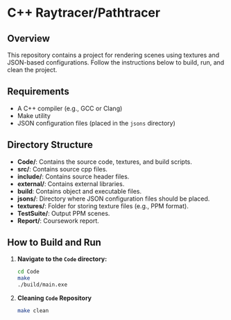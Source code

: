 # C++ Raytracer/Pathtracer

## Overview
This repository contains a project for rendering scenes using textures and JSON-based configurations. Follow the instructions below to build, run, and clean the project.

## Requirements
- A C++ compiler (e.g., GCC or Clang)
- Make utility
- JSON configuration files (placed in the `jsons` directory)

## Directory Structure
- **Code/**: Contains the source code, textures, and build scripts.
- **src/**: Contains source cpp files.
- **include/**: Contains source header files.
- **external/**: Contains external libraries.
- **build**: Contains object and executable files.
- **jsons/**: Directory where JSON configuration files should be placed.
- **textures/**: Folder for storing texture files (e.g., PPM format).
- **TestSuite/**: Output PPM scenes.
- **Report/**: Coursework report.

## How to Build and Run
1. **Navigate to the `Code` directory:**
   ```bash
   cd Code
   make
   ./build/main.exe
    ```
2. **Cleaning `Code` Repository**
    ```bash
    make clean
    ```